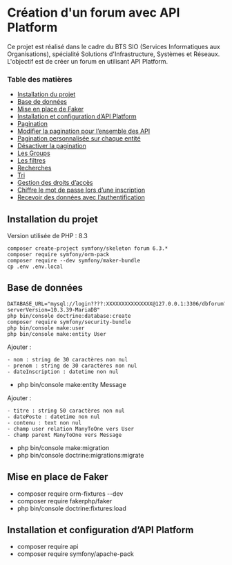 # Création d'un forum avec API Platform

Ce projet est réalisé dans le cadre du BTS SIO (Services Informatiques aux Organisations), spécialité Solutions d'Infrastructure, Systèmes et Réseaux. L'objectif est de créer un forum en utilisant API Platform.

### Table des matières

- [Installation du projet](#installation-du-projet)
- [Base de données](#base-de-données)
- [Mise en place de Faker](#mise-en-place-de-faker)
- [Installation et configuration d’API Platform](#installation-et-configuration-dapi-platform)
- [Pagination](#pagination)
- [Modifier la pagination pour l’ensemble des API](#modifier-la-pagination-pour-l’ensemble-des-api)
- [Pagination personnalisée sur chaque entité](#pagination-personnalisée-sur-chaque-entité)
- [Désactiver la pagination](#désactiver-la-pagination)
- [Les Groups](#les-groups)
- [Les filtres](#les-filtres)
- [Recherches](#recherches)
- [Tri](#tri)
- [Gestion des droits d’accès](#gestion-des-droits-d’accès)
- [Chiffre le mot de passe lors d’une inscription](#chiffre-le-mot-de-passe-lors-d’une-inscription)
- [Recevoir des données avec l’authentification](#recevoir-des-données-avec-l’authentification)

## Installation du projet

Version utilisée de PHP : 8.3

```
composer create-project symfony/skeleton forum 6.3.*
composer require symfony/orm-pack
composer require --dev symfony/maker-bundle
cp .env .env.local
```

## Base de données

```
DATABASE_URL="mysql://login????:XXXXXXXXXXXXXXX@127.0.0.1:3306/dbforum?serverVersion=10.3.39-MariaDB"
php bin/console doctrine:database:create
composer require symfony/security-bundle
php bin/console make:user
php bin/console make:entity User
```

Ajouter :

```
- nom : string de 30 caractères non nul
- prenom : string de 30 caractères non nul
- dateInscription : datetime non nul
```

- php bin/console make:entity Message

Ajouter :

```
- titre : string 50 caractères non nul
- datePoste : datetime non nul
- contenu : text non nul
- champ user relation ManyToOne vers User
- champ parent ManyToOne vers Message
```

- php bin/console make:migration
- php bin/console doctrine:migrations:migrate

## Mise en place de Faker

- composer require orm-fixtures --dev
- composer require fakerphp/faker
- php bin/console doctrine:fixtures:load

## Installation et configuration d’API Platform

- composer require api
- composer require symfony/apache-pack
